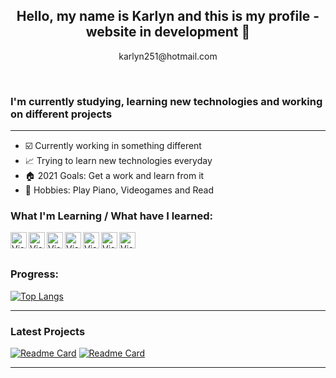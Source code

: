 <p align="center">
<h2 align="center">Hello, my name is Karlyn and this is my profile - website in development 👋</h2>
</p>

<p align="center"> karlyn251@hotmail.com</p>
<br />

### I'm currently studying, learning new technologies and working on different projects
---

- ☑️ Currently working in something different
- 📈 Trying to learn new technologies everyday
- 🏠 2021 Goals: Get a work and learn from it
- 🎸 Hobbies: Play Piano, Videogames and Read


### What I'm Learning / What have I learned:

<img align="left" alt="Visual Studio Code" width="26px" src="https://cdn.iconscout.com/icon/free/png-512/java-43-569305.png" />
<img align="left" alt="Visual Studio Code" width="26px" src="https://cdn3.iconfinder.com/data/icons/logos-and-brands-adobe/512/267_Python-512.png" />
<img align="left" alt="Visual Studio Code" width="26px" src="https://iconape.com/wp-content/files/sh/51404/svg/c--4.svg" />
<img align="left" alt="Visual Studio Code" width="26px" src="https://upload.wikimedia.org/wikipedia/commons/thumb/e/ee/.NET_Core_Logo.svg/1200px-.NET_Core_Logo.svg.png" />
<img align="left" alt="Visual Studio Code" width="26px" src="https://cdn.iconscout.com/icon/free/png-256/javascript-2038874-1720087.png" />
<img align="left" alt="Visual Studio Code" width="26px" src="https://cdn.iconscout.com/icon/free/png-512/jquery-10-1175155.png" />
<img align="left" alt="Visual Studio Code" width="26px" src="https://pics.freeicons.io/uploads/icons/png/2132470731553750209-512.png" />

<br />
<br />

### Progress:
[![Top Langs](https://github-readme-stats.vercel.app/api/top-langs/?username=KarlynG&layout=compact&theme=radical)](https://github.com/KarlynG/github-readme-stats)

---

### Latest Projects
[![Readme Card](https://github-readme-stats.vercel.app/api/pin/?username=KarlynG&repo=Social_network&theme=radical )](https://github.com/KarlynG/Social_network)
[![Readme Card](https://github-readme-stats.vercel.app/api/pin/?username=KarlynG&repo=Bank_Project&theme=radical )](https://github.com/KarlynG/Bank_Project)

---
